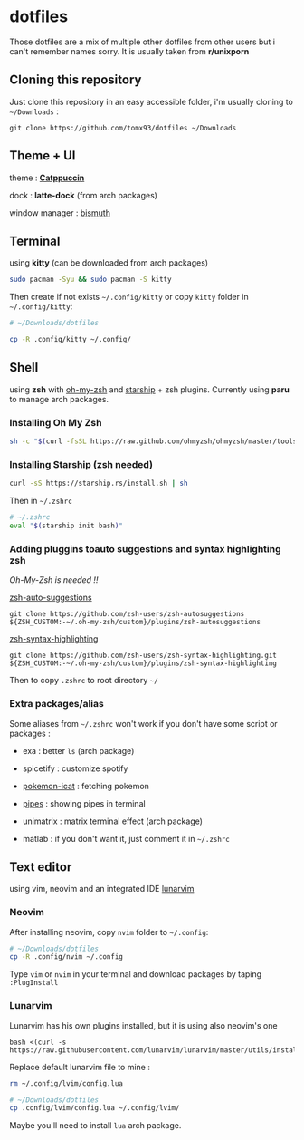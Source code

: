 # dotfiles

Those dotfiles are a mix of multiple other dotfiles from other users but i can't remember names sorry. It is usually taken from **r/unixporn**

## Cloning this repository

Just clone this repository in an easy accessible folder, i'm usually cloning to `~/Downloads` :

```shell
git clone https://github.com/tomx93/dotfiles ~/Downloads
```

## Theme + UI

theme : <a href="https://github.com/catppuccin/catppuccin">**Catppuccin**</a>

dock : **latte-dock** (from arch packages)

window manager : [bismuth](https://github.com/Bismuth-Forge/bismuth)

## Terminal

using **kitty** (can be downloaded from arch packages)

```bash
sudo pacman -Syu && sudo pacman -S kitty
```

Then create if not exists `~/.config/kitty` or copy  `kitty` folder in `~/.config/kitty`:

```bash
# ~/Downloads/dotfiles

cp -R .config/kitty ~/.config/
```

## Shell

using **zsh** with <a href="https://ohmyz.sh/#Install">oh-my-zsh</a> and <a href="https://starship.rs">starship</a> + zsh plugins. Currently using **paru** to manage arch packages.

### Installing Oh My Zsh

```bash
sh -c "$(curl -fsSL https://raw.github.com/ohmyzsh/ohmyzsh/master/tools/install.sh)"
```

### Installing Starship (zsh needed)

```bash
curl -sS https://starship.rs/install.sh | sh
```

Then in `~/.zshrc`

```bash
# ~/.zshrc
eval "$(starship init bash)"
```

### Adding pluggins toauto suggestions and syntax highlighting zsh

*Oh-My-Zsh is needed !!*

<a href="https://github.com/zsh-users/zsh-auto-suggestions">zsh-auto-suggestions</a>

```shell
git clone https://github.com/zsh-users/zsh-autosuggestions ${ZSH_CUSTOM:-~/.oh-my-zsh/custom}/plugins/zsh-autosuggestions
```

<a href="https://github.com/zsh-users/zsh-syntax-highlighting">zsh-syntax-highlighting</a>

```shell
git clone https://github.com/zsh-users/zsh-syntax-highlighting.git ${ZSH_CUSTOM:-~/.oh-my-zsh/custom}/plugins/zsh-syntax-highlighting
```

Then to copy `.zshrc` to root directory `~/`


### Extra packages/alias

Some aliases from `~/.zshrc` won't work if you don't have some script or packages :

- exa : better `ls` (arch package)

- spicetify : customize spotify

- [pokemon-icat](https://github.com/ph04/pokemon-icat) : fetching pokemon

- [pipes](https://github.com/pipeseroni/pipes.sh) : showing pipes in terminal

- unimatrix : matrix terminal effect (arch package)

- matlab : if you don't want it, just comment it in `~/.zshrc`







## Text editor

using vim, neovim and an integrated IDE [lunarvim](https://github.com/LunarVim/LunarVim)

### Neovim

After installing neovim, copy `nvim` folder to `~/.config`:

```bash
# ~/Downloads/dotfiles
cp -R .config/nvim ~/.config
```

Type `vim` or `nvim` in your terminal and download packages by taping `:PlugInstall`

### Lunarvim

Lunarvim has his own plugins installed, but it is using also neovim's one

```shell
bash <(curl -s https://raw.githubusercontent.com/lunarvim/lunarvim/master/utils/installer/install.sh)
```

Replace default lunarvim file to mine :

```bash
rm ~/.config/lvim/config.lua

# ~/Downloads/dotfiles
cp .config/lvim/config.lua ~/.config/lvim/
```

Maybe you'll need to install `lua` arch package.
